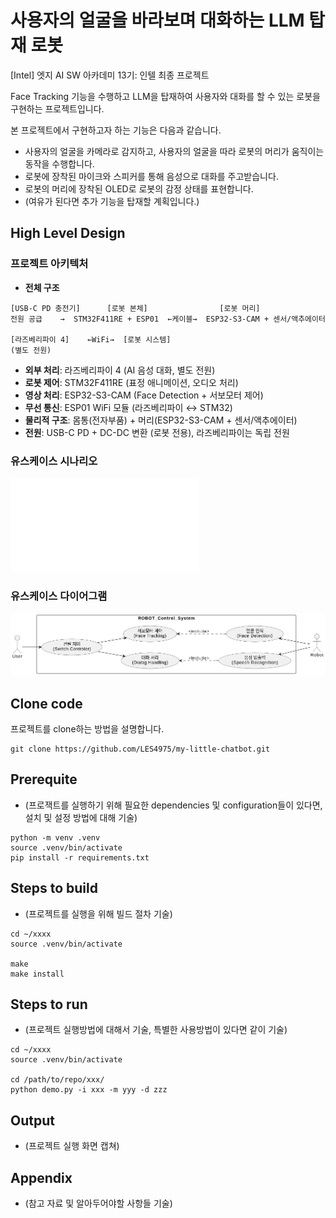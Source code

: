 # 사용자의 얼굴을 바라보며 대화하는 LLM 탑재 로봇

[Intel] 엣지 AI SW 아카데미 13기: 인텔 최종 프로젝트

Face Tracking 기능을 수행하고 LLM을 탑재하여 사용자와 대화를 할 수 있는 로봇을 구현하는 프로젝트입니다.

본 프로젝트에서 구현하고자 하는 기능은 다음과 같습니다.
* 사용자의 얼굴을 카메라로 감지하고, 사용자의 얼굴을 따라 로봇의 머리가 움직이는 동작을 수행합니다.
* 로봇에 장착된 마이크와 스피커를 통해 음성으로 대화를 주고받습니다.
* 로봇의 머리에 장착된 OLED로 로봇의 감정 상태를 표현합니다.
* (여유가 된다면 추가 기능을 탑재할 계획입니다.)

## High Level Design
### 프로젝트 아키텍처
- **전체 구조**
```
[USB-C PD 충전기]      [로봇 본체]                [로봇 머리]
전원 공급    →  STM32F411RE + ESP01  ←케이블→  ESP32-S3-CAM + 센서/액추에이터
                      
[라즈베리파이 4]    ←WiFi→  [로봇 시스템]
(별도 전원)
```
- **외부 처리**: 라즈베리파이 4 (AI 음성 대화, 별도 전원)
- **로봇 제어**: STM32F411RE (표정 애니메이션, 오디오 처리)
- **영상 처리**: ESP32-S3-CAM (Face Detection + 서보모터 제어)
- **무선 통신**: ESP01 WiFi 모듈 (라즈베리파이 ↔ STM32)
- **물리적 구조**: 몸통(전자부품) + 머리(ESP32-S3-CAM + 센서/액추에이터)
- **전원**: USB-C PD + DC-DC 변환 (로봇 전용), 라즈베리파이는 독립 전원

### 유스케이스 시나리오
![scenario](./usecase_scenario.txt)

### 유스케이스 다이어그램
![diagram](./usecase_diagram.png)
## Clone code

프로젝트를 clone하는 방법을 설명합니다.

```shell
git clone https://github.com/LES4975/my-little-chatbot.git
```

## Prerequite

* (프로잭트를 실행하기 위해 필요한 dependencies 및 configuration들이 있다면, 설치 및 설정 방법에 대해 기술)

```shell
python -m venv .venv
source .venv/bin/activate
pip install -r requirements.txt
```

## Steps to build

* (프로젝트를 실행을 위해 빌드 절차 기술)

```shell
cd ~/xxxx
source .venv/bin/activate

make
make install
```

## Steps to run

* (프로젝트 실행방법에 대해서 기술, 특별한 사용방법이 있다면 같이 기술)

```shell
cd ~/xxxx
source .venv/bin/activate

cd /path/to/repo/xxx/
python demo.py -i xxx -m yyy -d zzz
```

## Output

* (프로젝트 실행 화면 캡쳐)


## Appendix

* (참고 자료 및 알아두어야할 사항들 기술)

